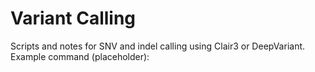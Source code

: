 # Variant Calling
Scripts and notes for SNV and indel calling using Clair3 or DeepVariant.
Example command (placeholder):

